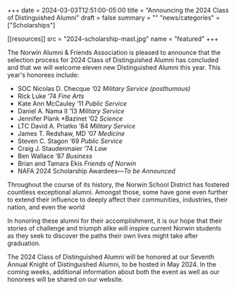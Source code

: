 +++
date    = 2024-03-03T12:51:00-05:00
title   = "Announcing the 2024 Class of Distinguished Alumni"
draft   = false
summary = ""
"news/categories" = ["Scholarships"]

[[resources]]
  src  = "2024-scholarship-mast.jpg"
  name = "featured"
+++

The Norwin Alumni & Friends Association is pleased to announce that the selection process for 2024 Class of Distinguished Alumni has concluded and that we will welcome eleven new Distinguished Alumni this year. This year's honorees include:

* SOC Nicolas D. Checque ‘02 *Military Service (posthumous)*
* Rick Luke ‘74 *Fine Arts*
* Kate Ann McCauley ‘11 *Public Service*
* Daniel A. Nama II ‘13 *Military Service*
* Jennifer Plank *Bazinet ‘02 *Science*
* LTC David A. Priatko ‘84  *Military Service*
* James T. Redshaw, MD ‘07 *Medicine*
* Steven C. Stagon ‘69 *Public Service*
* Craig J. Staudenmaier ‘74 *Law*
* Ben Wallace ‘87 *Business*
* Brian and Tamara Ekis  *Friends of Norwin*
* NAFA 2024 Scholarship Awardees—*To be Announced*

Throughout the course of its history, the Norwin School District has fostered countless exceptional alumni. Amongst those, some have gone even further to extend their influence to deeply affect their communities, industries, their nation, and even the world

In honoring these alumni for their accomplishment, it is our hope that their stories of challenge and triumph alike will inspire current Norwin students as they seek to discover the paths their own lives might take after graduation.

The 2024 Class of Distinguished Alumni will be honored at our Seventh Annual Knight of Distinguished Alumni, to be hosted in May 2024. In the coming weeks, additional information about both the event as well as our honorees will be shared on our website.
